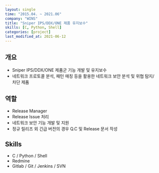 ```yaml
---
layout: single
time: "2015.04. ~ 2021.06"
company: "WINS"
title: "Sniper IPS/DDX/ONE 제품 유지보수"
skills: [C, Python, Shell]
categories: [project]
last_modified_at: 2021-06-12
---
```


## 개요

* Sniper IPS/DDX/ONE 제품군 기능 개발 및 유지보수
* 네트워크 프로토콜 분석, 패턴 매칭 등을 활용한 네트워크 보안 분석 및 위협 탐지/차단 제품

## 역할

* Release Manager
* Release Issue 처리
* 네트워크 보안 기능 개발 및 지원
* 정규 릴리즈 외 긴급 버전의 경우 Q.C 및 Release 문서 작성

## Skills

* C / Python / Shell
* Redmine
* Gitlab / Git / Jenkins / SVN
